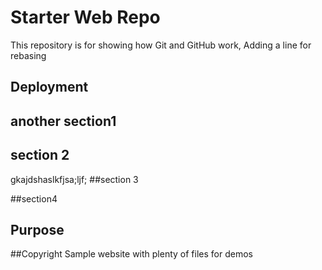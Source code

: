 # Starter Web Repo

This repository is for showing how Git and GitHub work, Adding a line for rebasing

## Deployment

## another section1

## section 2
gkajdshaslkfjsa;ljf;
##section 3

##section4

## Purpose

##Copyright
Sample website with plenty of files for demos